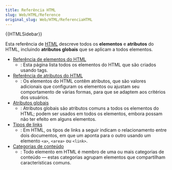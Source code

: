 ```yaml
---
title: Referência HTML
slug: Web/HTML/Reference
original_slug: Web/HTML/ReferenciaHTML
---
```


{{HTMLSidebar}}

Esta referência de [HTML](/pt-BR/docs/Web/HTML) descreve todos os **elementos** e **atributos** do HTML, incluindo **atributos globais** que se aplicam a todos elementos.

- [Referência de elementos do HTML](/pt-BR/docs/Web/HTML/Element)
  - : Esta página lista todos os elementos do HTML que são criados usando tags.
- [Referência de atributos do HTML](/pt-BR/docs/Web/HTML/Attributes)
  - : Os elementos do HTML contêm atributos, que são valores adicionais que configuram os elementos ou ajustam seu comportamento de várias formas, para que se adaptem aos critérios dos usuários.
- [Atributos globais](/pt-BR/docs/Web/HTML/Global_attributes)
  - : Atributos globais são atributos comuns a todos os elementos do HTML; podem ser usados em todos os elementos, embora possam não ter efeito em alguns elementos.
- [Tipos de links](/pt-BR/docs/Web/HTML/Link_types)
  - : Em HTML, os tipos de links a seguir indicam o relacionamento entre dois documentos, em que um aponta para o outro usando um elemento `<a>`, `<area>` ou `<link>`.
- [Categorias de conteúdo](/pt-BR/docs/Web/Guide/HTML/Content_categories)
  - : Todo elemento em HTML é membro de uma ou mais categorias de conteúdo — estas categorias agrupam elementos que compartilham características comuns.

